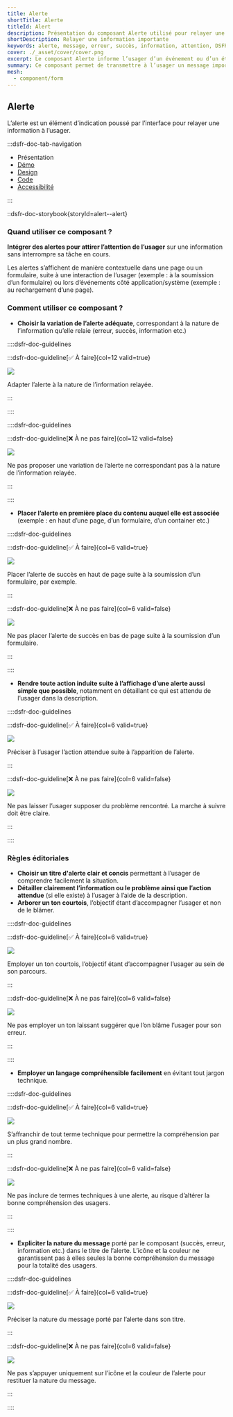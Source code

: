 ```yaml
---
title: Alerte
shortTitle: Alerte
titleId: Alert
description: Présentation du composant Alerte utilisé pour relayer une information importante à l’usager de façon contextuelle sans interrompre sa navigation.
shortDescription: Relayer une information importante
keywords: alerte, message, erreur, succès, information, attention, DSFR, accessibilité, interface
cover: ./_asset/cover/cover.png
excerpt: Le composant Alerte informe l’usager d’un événement ou d’un état du système, comme une erreur, une confirmation ou une information complémentaire, de manière non bloquante.
summary: Ce composant permet de transmettre à l’usager un message important en lien avec une action ou un état du système, sans interrompre sa tâche. Il est utilisé dans des contextes variés, comme un formulaire ou un événement technique. Il propose plusieurs variations (succès, erreur, information, attention), deux tailles, et des règles éditoriales strictes pour garantir une communication claire, courtoise et accessible.
mesh:
  - component/form
---
```


## Alerte

L’alerte est un élément d’indication poussé par l’interface pour relayer une information à l’usager.

:::dsfr-doc-tab-navigation

- Présentation
- [Démo](./demo/index.md)
- [Design](./design/index.md)
- [Code](./code/index.md)
- [Accessibilité](./accessibility/index.md)

:::

::dsfr-doc-storybook{storyId=alert--alert}

### Quand utiliser ce composant ?

**Intégrer des alertes pour attirer l’attention de l’usager** sur une information sans interrompre sa tâche en cours.

Les alertes s’affichent de manière contextuelle dans une page ou un formulaire, suite à une interaction de l’usager (exemple : à la soumission d’un formulaire) ou lors d’événements côté application/système (exemple : au rechargement d’une page).

### Comment utiliser ce composant ?

- **Choisir la variation de l’alerte adéquate**, correspondant à la nature de l’information qu’elle relaie (erreur, succès, information etc.)

::::dsfr-doc-guidelines

:::dsfr-doc-guideline[✅ À faire]{col=12 valid=true}

![](./_asset/use/do-1.png)

Adapter l’alerte à la nature de l’information relayée.

:::

::::

::::dsfr-doc-guidelines

:::dsfr-doc-guideline[❌ À ne pas faire]{col=12 valid=false}

![](./_asset/use/dont-1.png)

Ne pas proposer une variation de l’alerte ne correspondant pas à la nature de l’information relayée.

:::

::::

- **Placer l’alerte en première place du contenu auquel elle est associée** (exemple : en haut d’une page, d’un formulaire, d’un container etc.)

::::dsfr-doc-guidelines

:::dsfr-doc-guideline[✅ À faire]{col=6 valid=true}

![](./_asset/use/do-2.png)

Placer l’alerte de succès en haut de page suite à la soumission d’un formulaire, par exemple.

:::

:::dsfr-doc-guideline[❌ À ne pas faire]{col=6 valid=false}

![](./_asset/use/dont-2.png)

Ne pas placer l’alerte de succès en bas de page suite à la soumission d’un formulaire.

:::

::::

- **Rendre toute action induite suite à l’affichage d’une alerte aussi simple que possible**, notamment en détaillant ce qui est attendu de l’usager dans la description.

::::dsfr-doc-guidelines

:::dsfr-doc-guideline[✅ À faire]{col=6 valid=true}

![](./_asset/use/do-3.png)

Préciser à l’usager l’action attendue suite à l’apparition de l’alerte.

:::

:::dsfr-doc-guideline[❌ À ne pas faire]{col=6 valid=false}

![](./_asset/use/dont-3.png)

Ne pas laisser l’usager supposer du problème rencontré. La marche à suivre doit être claire.

:::

::::

### Règles éditoriales

- **Choisir un titre d'alerte clair et concis** permettant à l’usager de comprendre facilement la situation.
- **Détailler clairement l’information ou le problème ainsi que l’action attendue** (si elle existe) à l’usager à l’aide de la description.
- **Arborer un ton courtois**, l’objectif étant d’accompagner l’usager et non de le blâmer.

::::dsfr-doc-guidelines

:::dsfr-doc-guideline[✅ À faire]{col=6 valid=true}

![](./_asset/edit/do-1.png)

Employer un ton courtois, l’objectif étant d’accompagner l’usager au sein de son parcours.

:::

:::dsfr-doc-guideline[❌ À ne pas faire]{col=6 valid=false}

![](./_asset/edit/dont-1.png)

Ne pas employer un ton laissant suggérer que l’on blâme l’usager pour son erreur.

:::

::::

- **Employer un langage compréhensible facilement** en évitant tout jargon technique.

::::dsfr-doc-guidelines

:::dsfr-doc-guideline[✅ À faire]{col=6 valid=true}

![](./_asset/edit/do-2.png)

S’affranchir de tout terme technique pour permettre la compréhension par un plus grand nombre.

:::

:::dsfr-doc-guideline[❌ À ne pas faire]{col=6 valid=false}

![](./_asset/edit/dont-2.png)

Ne pas inclure de termes techniques à une alerte, au risque d’altérer la bonne compréhension des usagers.

:::

::::

- **Expliciter la nature du message** porté par le composant (succès, erreur, information etc.) dans le titre de l’alerte. L’icône et la couleur ne garantissent pas à elles seules la bonne compréhension du message pour la totalité des usagers.

::::dsfr-doc-guidelines

:::dsfr-doc-guideline[✅ À faire]{col=6 valid=true}

![](./_asset/edit/do-3.png)

Préciser la nature du message porté par l’alerte dans son titre.

:::

:::dsfr-doc-guideline[❌ À ne pas faire]{col=6 valid=false}

![](./_asset/edit/dont-2.png)

Ne pas s’appuyer uniquement sur l’icône et la couleur de l’alerte pour restituer la nature du message.

:::

::::
